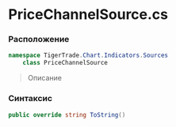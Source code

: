 
# PriceChannelSource.cs
### Расположение
```csharp
namespace TigerTrade.Chart.Indicators.Sources  
    class PriceChannelSource
```

> Описание

### Синтаксис
```csharp
public override string ToString()
```
